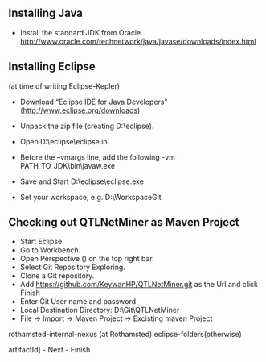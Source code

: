 ## Installing Java
* Install the standard JDK from Oracle. http://www.oracle.com/technetwork/java/javase/downloads/index.html 

## Installing Eclipse

(at time of writing Eclipse-Kepler)

* Download “Eclipse IDE for Java Developers” (http://www.eclipse.org/downloads) 
* Unpack the zip file (creating D:\eclipse).
* Open D:\eclipse\eclipse.ini
* Before the –vmargs line, add the following
-vm 
PATH_TO_JDK\bin\javaw.exe 

* Save and Start D:\eclipse\eclipse.exe
* Set your workspace, e.g. D:\WorkspaceGit

## Checking out QTLNetMiner as Maven Project

* Start Eclipse.
* Go to Workbench.
* Open Perspective () on the top right bar.
* Select Git Repository Exploring.
* Clone a Git repository.
* Add https://github.com/KeywanHP/QTLNetMiner.git as the Url and click Finish
* Enter Git User name and password
* Local Destination Directory: D:\Git\QTLNetMiner
* File -> Import -> Maven Project -> Excisting maven Project

rothamsted-internal-nexus (at Rothamsted) 
eclipse-folders(otherwise) 

artifactId] - Next - Finish
